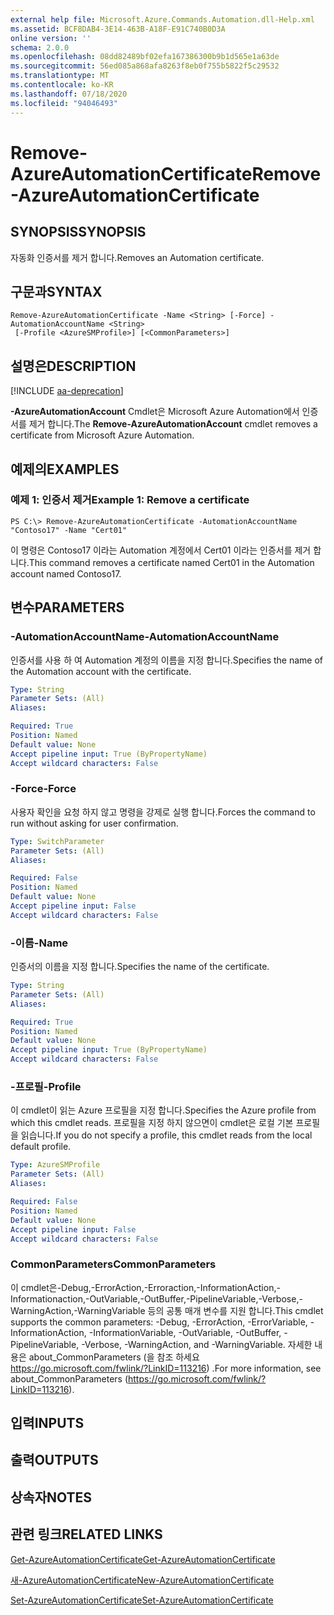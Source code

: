 ```yaml
---
external help file: Microsoft.Azure.Commands.Automation.dll-Help.xml
ms.assetid: BCF8DAB4-3E14-463B-A18F-E91C740B0D3A
online version: ''
schema: 2.0.0
ms.openlocfilehash: 08dd82489bf02efa167386300b9b1d565e1a63de
ms.sourcegitcommit: 56ed085a868afa8263f8eb0f755b5822f5c29532
ms.translationtype: MT
ms.contentlocale: ko-KR
ms.lasthandoff: 07/18/2020
ms.locfileid: "94046493"
---
```

# <span data-ttu-id="4846c-101">Remove-AzureAutomationCertificate</span><span class="sxs-lookup"><span data-stu-id="4846c-101">Remove-AzureAutomationCertificate</span></span>

## <span data-ttu-id="4846c-102">SYNOPSIS</span><span class="sxs-lookup"><span data-stu-id="4846c-102">SYNOPSIS</span></span>

<span data-ttu-id="4846c-103">자동화 인증서를 제거 합니다.</span><span class="sxs-lookup"><span data-stu-id="4846c-103">Removes an Automation certificate.</span></span>

## <span data-ttu-id="4846c-104">구문과</span><span class="sxs-lookup"><span data-stu-id="4846c-104">SYNTAX</span></span>

```
Remove-AzureAutomationCertificate -Name <String> [-Force] -AutomationAccountName <String>
 [-Profile <AzureSMProfile>] [<CommonParameters>]
```

## <span data-ttu-id="4846c-105">설명은</span><span class="sxs-lookup"><span data-stu-id="4846c-105">DESCRIPTION</span></span>

[!INCLUDE [aa-deprecation](../include/aa-deprecation.md)]

<span data-ttu-id="4846c-106">**-AzureAutomationAccount** Cmdlet은 Microsoft Azure Automation에서 인증서를 제거 합니다.</span><span class="sxs-lookup"><span data-stu-id="4846c-106">The **Remove-AzureAutomationAccount** cmdlet removes a certificate from Microsoft Azure Automation.</span></span>

## <span data-ttu-id="4846c-107">예제의</span><span class="sxs-lookup"><span data-stu-id="4846c-107">EXAMPLES</span></span>

### <span data-ttu-id="4846c-108">예제 1: 인증서 제거</span><span class="sxs-lookup"><span data-stu-id="4846c-108">Example 1: Remove a certificate</span></span>
```
PS C:\> Remove-AzureAutomationCertificate -AutomationAccountName "Contoso17" -Name "Cert01"
```

<span data-ttu-id="4846c-109">이 명령은 Contoso17 이라는 Automation 계정에서 Cert01 이라는 인증서를 제거 합니다.</span><span class="sxs-lookup"><span data-stu-id="4846c-109">This command removes a certificate named Cert01 in the Automation account named Contoso17.</span></span>

## <span data-ttu-id="4846c-110">변수</span><span class="sxs-lookup"><span data-stu-id="4846c-110">PARAMETERS</span></span>

### <span data-ttu-id="4846c-111">-AutomationAccountName</span><span class="sxs-lookup"><span data-stu-id="4846c-111">-AutomationAccountName</span></span>
<span data-ttu-id="4846c-112">인증서를 사용 하 여 Automation 계정의 이름을 지정 합니다.</span><span class="sxs-lookup"><span data-stu-id="4846c-112">Specifies the name of the Automation account with the certificate.</span></span>

```yaml
Type: String
Parameter Sets: (All)
Aliases: 

Required: True
Position: Named
Default value: None
Accept pipeline input: True (ByPropertyName)
Accept wildcard characters: False
```

### <span data-ttu-id="4846c-113">-Force</span><span class="sxs-lookup"><span data-stu-id="4846c-113">-Force</span></span>
<span data-ttu-id="4846c-114">사용자 확인을 요청 하지 않고 명령을 강제로 실행 합니다.</span><span class="sxs-lookup"><span data-stu-id="4846c-114">Forces the command to run without asking for user confirmation.</span></span>

```yaml
Type: SwitchParameter
Parameter Sets: (All)
Aliases: 

Required: False
Position: Named
Default value: None
Accept pipeline input: False
Accept wildcard characters: False
```

### <span data-ttu-id="4846c-115">-이름</span><span class="sxs-lookup"><span data-stu-id="4846c-115">-Name</span></span>
<span data-ttu-id="4846c-116">인증서의 이름을 지정 합니다.</span><span class="sxs-lookup"><span data-stu-id="4846c-116">Specifies the name of the certificate.</span></span>

```yaml
Type: String
Parameter Sets: (All)
Aliases: 

Required: True
Position: Named
Default value: None
Accept pipeline input: True (ByPropertyName)
Accept wildcard characters: False
```

### <span data-ttu-id="4846c-117">-프로필</span><span class="sxs-lookup"><span data-stu-id="4846c-117">-Profile</span></span>
<span data-ttu-id="4846c-118">이 cmdlet이 읽는 Azure 프로필을 지정 합니다.</span><span class="sxs-lookup"><span data-stu-id="4846c-118">Specifies the Azure profile from which this cmdlet reads.</span></span>
<span data-ttu-id="4846c-119">프로필을 지정 하지 않으면이 cmdlet은 로컬 기본 프로필을 읽습니다.</span><span class="sxs-lookup"><span data-stu-id="4846c-119">If you do not specify a profile, this cmdlet reads from the local default profile.</span></span>

```yaml
Type: AzureSMProfile
Parameter Sets: (All)
Aliases: 

Required: False
Position: Named
Default value: None
Accept pipeline input: False
Accept wildcard characters: False
```

### <span data-ttu-id="4846c-120">CommonParameters</span><span class="sxs-lookup"><span data-stu-id="4846c-120">CommonParameters</span></span>
<span data-ttu-id="4846c-121">이 cmdlet은-Debug,-ErrorAction,-Erroraction,-InformationAction,-Informationaction,-OutVariable,-OutBuffer,-PipelineVariable,-Verbose,-WarningAction,-WarningVariable 등의 공통 매개 변수를 지원 합니다.</span><span class="sxs-lookup"><span data-stu-id="4846c-121">This cmdlet supports the common parameters: -Debug, -ErrorAction, -ErrorVariable, -InformationAction, -InformationVariable, -OutVariable, -OutBuffer, -PipelineVariable, -Verbose, -WarningAction, and -WarningVariable.</span></span> <span data-ttu-id="4846c-122">자세한 내용은 about_CommonParameters (을 참조 하세요 https://go.microsoft.com/fwlink/?LinkID=113216) .</span><span class="sxs-lookup"><span data-stu-id="4846c-122">For more information, see about_CommonParameters (https://go.microsoft.com/fwlink/?LinkID=113216).</span></span>

## <span data-ttu-id="4846c-123">입력</span><span class="sxs-lookup"><span data-stu-id="4846c-123">INPUTS</span></span>

## <span data-ttu-id="4846c-124">출력</span><span class="sxs-lookup"><span data-stu-id="4846c-124">OUTPUTS</span></span>

## <span data-ttu-id="4846c-125">상속자</span><span class="sxs-lookup"><span data-stu-id="4846c-125">NOTES</span></span>

## <span data-ttu-id="4846c-126">관련 링크</span><span class="sxs-lookup"><span data-stu-id="4846c-126">RELATED LINKS</span></span>

[<span data-ttu-id="4846c-127">Get-AzureAutomationCertificate</span><span class="sxs-lookup"><span data-stu-id="4846c-127">Get-AzureAutomationCertificate</span></span>](./Get-AzureAutomationCertificate.md)

[<span data-ttu-id="4846c-128">새-AzureAutomationCertificate</span><span class="sxs-lookup"><span data-stu-id="4846c-128">New-AzureAutomationCertificate</span></span>](./New-AzureAutomationCertificate.md)

[<span data-ttu-id="4846c-129">Set-AzureAutomationCertificate</span><span class="sxs-lookup"><span data-stu-id="4846c-129">Set-AzureAutomationCertificate</span></span>](./Set-AzureAutomationCertificate.md)


